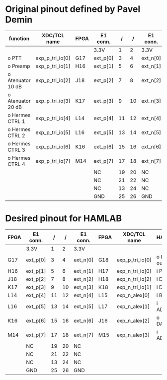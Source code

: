 # Original pinout defined by Pavel Demin

| function          | XDC/TCL name    | FPGA | E1 conn. |  / |  / | E1 conn. | FPGA | XDC/TCL name                  | function  |
|-------------------|-----------------|------|----------|----|----|----------|------|-------------------------------|-----------|
|                   |                 |      | 3.3V     |  1 |  2 | 3.3V     |      |                               |           |
| o PTT             | exp_p_tri_io[0] | G17  | ext_p[0] |  3 |  4 | ext_n[0] | G18  | exp_n_tri_io[0]               | i PTT     |
| o Preamp          | exp_p_tri_io[1] | H16  | ext_p[1] |  5 |  6 | ext_n[1] | H17  | exp_n_tri_io[1]               | i DASH    |
| o Atenuator 10 dB | exp_p_tri_io[2] | J18  | ext_p[2] |  7 |  8 | ext_n[2] | H18  | exp_n_tri_io[2]               | i DOT     |
| o Atenuator 20 dB | exp_p_tri_io[3] | K17  | ext_p[3] |  9 | 10 | ext_n[3] | K18  | exp_n_tri_io[3]               | i GPS PPS |
| o Hermes CTRL 1   | exp_p_tri_io[4] | L14  | ext_p[4] | 11 | 12 | ext_n[4] | L15  | exp_n_tri_io[4] exp_n_alex[0] | i BCLK    |
| o Hermes CTRL 2   | exp_p_tri_io[5] | L16  | ext_p[5] | 13 | 14 | ext_n[5] | L17  | exp_n_tri_io[5] exp_n_alex[1] | i ADCDAT  |
| o Hermes CTRL 3   | exp_p_tri_io[6] | K16  | ext_p[6] | 15 | 16 | ext_n[6] | J16  | exp_n_tri_io[6] exp_n_alex[2] | o DACDAT  |
| o Hermes CTRL 4   | exp_p_tri_io[7] | M14  | ext_p[7] | 17 | 18 | ext_n[7] | M15  | exp_n_tri_io[7] exp_n_alex[3] | i ADCLRC  |
|                   |                 |      | NC       | 19 | 20 | NC       |      |                               |           |
|                   |                 |      | NC       | 21 | 22 | NC       |      |                               |           |
|                   |                 |      | NC       | 13 | 24 | NC       |      |                               |           |
|                   |                 |      | GND      | 25 | 26 | GND      |      |                               |           |

# Desired pinout for HAMLAB


| FPGA | E1 conn. |  / |  / | E1 conn. | FPGA | XDC/TCL name    | HAMLAB    |
|------|----------|----|----|----------|------|-----------------|-----------|
|      | 3.3V     |  1 |  2 | 3.3V     |      |                 |           |
| G17  | ext_p[0] |  3 |  4 | ext_n[0] | G18  | exp_p_tri_io[0] | o PPT out |
| H16  | ext_p[1] |  5 |  6 | ext_n[1] | H17  | exp_n_tri_io[0] | i PPT in  |
| J18  | ext_p[2] |  7 |  8 | ext_n[2] | H18  | exp_n_tri_io[2] | i DASH    |
| K17  | ext_p[3] |  9 | 10 | ext_n[3] | K18  | exp_n_tri_io[1] | i DOT     |
| L14  | ext_p[4] | 11 | 12 | ext_n[4] | L15  | exp_n_alex[0]   | i BCLK    |
| L16  | ext_p[5] | 13 | 14 | ext_n[5] | L17  | exp_n_alex[1]   | i ADCDAT  |
| K16  | ext_p[6] | 15 | 16 | ext_n[6] | J16  | exp_n_alex[2]   | o DACDAT  |
| M14  | ext_p[7] | 17 | 18 | ext_n[7] | M15  | exp_n_alex[3]   | i ADCLRC  |
|      | NC       | 19 | 20 | NC       |      |                 |           |
|      | NC       | 21 | 22 | NC       |      |                 |           |
|      | NC       | 13 | 24 | NC       |      |                 |           |
|      | GND      | 25 | 26 | GND      |      |                 |           |
